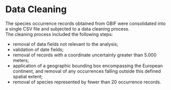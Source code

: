 # Data Cleaning
The species occurrence records obtained from GBIF were consolidated into a single CSV file and subjected to a data cleaning process.  
The cleaning process included the following steps:
+ removal of data fields not relevant to the analysis;
+ validation of date fields;
+ removal of records with a coordinate uncertainty greater than 5.000 meters;
+ application of a geographic bounding box encompassing the European continent, and removal of any occurrences falling outside this defined spatial extent;
+ removal of species represented by fewer than 20 occurrence records.
